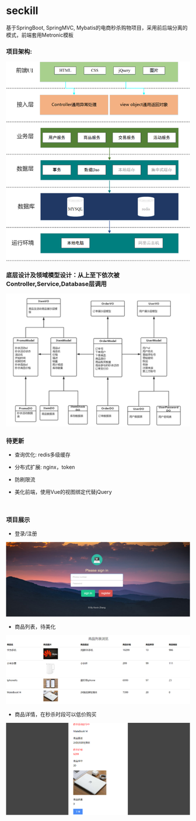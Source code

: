# seckill
基于SpringBoot, SpringMVC, Mybatis的电商秒杀购物项目，采用前后端分离的模式，前端套用Metronic模板
### 项目架构: 
<img src="info/promodel.png" width="600" />
<br/>

### 底层设计及领域模型设计：从上至下依次被Controller,Service,Database层调用
<img src="info/DatabaseModel.png"  width="800">

<br/>

### 待更新

* 查询优化: redis多级缓存

* 分布式扩展: nginx，token

* 防刷限流

* 美化前端，使用Vue的视图绑定代替jQuery

<br/>

### 项目展示

* 登录/注册

<img src="info/signin.png" />

<br/>

* 商品列表，待美化

<img src="info/list.png"  />

<br/>

* 商品详情，在秒杀时段可以低价购买

<img src="info/good.png" />

